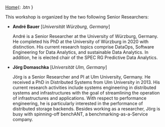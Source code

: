 ---
---
[Home](https://panda-workshop.github.io/){: .btn }

This workshop is organized by the two following Senior Researchers: 
<ul>
<li>
<p><b>André Bauer</b>     [<i>Universität Würzburg, Germany</i>]</p>

<p>André is a Senior Researcher at the University of Würzburg, Germany. He
completed his PhD at the University of Würzburg in 2020 with distinction. His current research topics comprise DataOps, Software Engineering for Data Analytics, and sustainable Data Analytics. In addition, he is elected chair of the SPEC RG Predictive Data Analytics.</p>
</li>
<li>
<p><b>Jörg Domaschka</b>     [<i>Universität Ulm, Germany</i>]</p>

<p>Jörg is a Senior Researcher and PI at Ulm University, Germany. He received a PhD in Distributed Systems from Ulm University in 2013. His current research activities include systems engineering in distributed systems and infrastructures with the goal of streamlining the operation of infrastructures and applications. With respect to performance engineering, he is particularly interested in the performance of distributed storage backends. Besides working as a researcher, Jörg is busy with spinning-off benchANT, a benchmarking-as-a-Service company.</p>
</li>
</ul>
